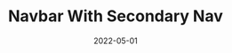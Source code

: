 ---
title: Navbar With Secondary Nav
component: "navbars"
date: 2022-05-01
seo:
  page_title:
  meta_description:
  featured_image: /uploads/featured-image.jpg
  featured_image_alt:
hero:
  heading:
  body:
  hero_image:
    image: /uploads/featured-image.jpg
    image_alt:
html_example:
  - |
    <header class="header header--with-secondary">
      <div class="header__top bg-gray">
        <div class="wrapper-lg">
          <ul class="header__top-nav">
            <li class="header__top-nav-item">
              <a class="header__top-nav-link href="#">News</a>
            </li>
            <li class="header__top-nav-item">
              <a class="header__top-nav-link" href="#">Tours</a>
            </li>
          </ul>
        </div>
      </div>
      <div class="header__wrapper wrapper-lg">
        <div class="header__logo">
          <span class="visually-hidden">Home</span>
          <a class="brand-logo" href="/">
              <img src="/uploads/Insight-Logo-White.png" width="164" height="141" alt="">
          </a>
        </div>
        <nav class="header__nav" aria-label="primary navigation">
          <ul class="header__nav-list">
              <li class="header__nav-list-item">
                <a class="header__nav-list-link" href="/services/" aria-label="Services">
                    Services
                </a>
              </li>
              <li class="header__nav-list-item">
                <a class="header__nav-list-link" href="/about/" aria-label="About">
                    About
                </a>
              </li>
              <li class="header__nav-list-item">
                <a class="header__nav-list-link" href="/contact/" aria-label="Contact">
                    Contact
                </a>
              </li>
          </ul>
        </nav>
        <div id="header__mobile-nav" class="header__mobile-nav">
          <div class="header__mobile-nav-inner">
            <ul class="header__mobile-nav-menu">
                <li class="header__mobile-nav-item">
                  <a class="header__mobile-nav-link" href="/about/" aria-label="About" title="About">About</a>
                </li>
                <li class="header__mobile-nav-item">
                  <a class="header__mobile-nav-link" href="/contact/" aria-label="Contact" title="Contact">Contact</a>
                </li>
            </ul>
          </div>
        </div>
        <button class="header__hamburger hamburger hamburger--slider" type="button" aria-controls="header__mobile-nav" aria-label="close mobile menu" aria-expanded="true">
          <span class="hamburger-box">
            <span class="hamburger-inner"></span>
          </span>
        </button>
      </div>
    </header>
    <script>
    const siteHeader = document.querySelector(".header")
    const mobileMenu = document.querySelector('.header__mobile-nav');
    const hamburger = document.querySelector('.hamburger');

    hamburger.addEventListener('click', toggleMobileMenu);

    function toggleMobileMenu() {
      if (mobileMenu.classList.contains('nav-open')) {
        this.setAttribute('aria-expanded', 'false');
        this.setAttribute('aria-label', 'open mobile menu');
        mobileMenu.classList.remove('nav-open');
        hamburger.classList.remove('is-active');
      } else {
        mobileMenu.classList.add('nav-open');
        hamburger.classList.add('is-active');
        this.setAttribute('aria-expanded', 'true');
        this.setAttribute('aria-label', 'close mobile menu');
      }
    }
    </script>
css_example:
  - |
    .header {
      width: 100%;
      // position: fixed;
      position: relative;
      top: 0;
      left: 0;
      z-index: 9;
      transition: .3s ease-in-out;
      background-color: #fff;
      box-shadow: 0 4px 8px rgba(0,0,0,.15);
      padding: .5rem 0;
    }

    .header__wrapper {
      position: relative;
      display: flex;
      align-items: center;
      justify-content: space-between;

      @include breakpoint(lg) {
        overflow: visible;
      }
    }

    .header__logo {
      max-width: clamp(150px, 20vw, 200px);
    }

    .header__mobile-nav {
      position: absolute;
      top: 100%;
      left: 0;
      width: 100%;
      overflow: hidden;
      transition: .3s ease-in-out;
      background-color: #fff;
      overflow: hidden;
      max-height: 0;
      transition: max-height .5s ease-in-out;

      @include breakpoint(md) {
        display: none;
      }
    }

    .header__mobile-nav.nav-open {
      max-height: 1000px;
    }

    .header__mobile-nav-item {
      position: relative;
      list-style-type: none;
    }

    .header__mobile-nav-link {
      text-decoration: none;
      padding: 1rem 0;
      display: block;
      width: 100%;
      transition: color .3s ease-in-out;
      // font-family: $secondary-font;

      &:hover,
      &:focus {
        color: #92981b;
      }
    }

    .header__mobile-nav-link {
      font-size: 1.25rem; 
      border-bottom: 1px solid #f6f6f6;
      color: #1d1d1d;
    }


    .header__mobile-nav-menu {
      max-width: 600px;
      margin: 0 auto;
      padding: 1.5rem;
    }

    .header__nav {
      display: none;

      @include breakpoint(md) {
        display: flex; 
      }
    }

    .header__nav-list {
      display: none;

      @include breakpoint(md) {
        display: flex;
        padding: 0;
        margin: 0;
      }
    }

    .header__nav-list-item {
      position: relative;

      @include breakpoint(md) {
        list-style-type: none;
        margin-top: 0;
        padding: 1rem 1.25rem;
        display: inline-block;
      }
    }

    .header__nav-list-link {
      position: relative;
      text-decoration: none;
      // font-family: $secondary-font;
      font-size: 1.2rem;
      padding: .8rem 0;
      transition: .3s ease-out;
      color: #1d1d1d;

      &::after {
        background: #92981b;
        height: 3px;
        width: 100%;
        transform: scaleX(0);
        transform-origin: top right;
        position: absolute;
        bottom: 0;
        left: 0;
        content: "";
        transition: transform 0.4s ease-out;
      }

      @include breakpoint(md) {
        &:hover,
        &:focus {
          color: #cd1f40;

          &::after {
            transform: scaleX(1);
            transform-origin: top left;
          }
        }
      }
    }

    .header__nav-list-item:last-of-type {
      padding-right: 0;
    }

    .nav-open {
      transform: translateX(0);
      opacity: 1;
      overflow: hidden;
      visibility: visible;
    }

    // Start styles for header with secondary navigation
    .header--with-secondary {
      padding: 0;
    }

    .header__top {
      display: none;

      @include breakpoint(md) {
        display: flex;
      }
    }

    .header__top-nav {
      display: flex;
      max-width: fit-content;
      margin-left: auto;
      margin-top: 0;
      margin-bottom: 0;
      padding: .3rem 0;

      li:last-of-type {
        padding: 0 0 0 1rem;
      }
    }

    .header__top-nav-item {
      list-style-type: none;
      margin-top: 0;
      padding: 0 1rem;
    }

    .header__top-nav-link {
      color: #1d1d1d;
      text-decoration: none;
      font-size: .8rem;
      font-weight: 700;
      transition: color .3s ease-in-out;

      &:hover, 
      &:focus {
        color: #cd1f40;
      }
    }

    .header--with-secondary .header__wrapper {
      padding-top: .5rem;
      padding-bottom: .5rem;
    }
    // End styles for header with secondary navigation
---